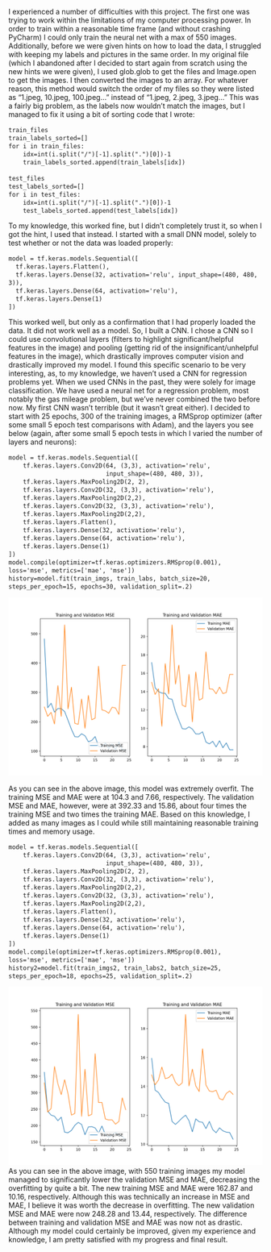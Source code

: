 I experienced a number of difficulties with this project. The first one was trying to work within the limitations of my computer processing power. In order to train within a reasonable time frame (and without crashing PyCharm) I could only train the neural net with a max of 550 images. Additionally, before we were given hints on how to load the data, I struggled with keeping my labels and pictures in the same order. In my original file (which I abandoned after I decided to start again from scratch using the new hints we were given), I used glob.glob to get the files and Image.open to get the images. I then converted the images to an array. For whatever reason, this method would switch the order of my files so they were listed as “1.jpeg, 10.jpeg, 100.jpeg…” instead of “1.jpeg, 2.jpeg, 3.jpeg...” This was a fairly big problem, as the labels now wouldn’t match the images, but I managed to fix it using a bit of sorting code that I wrote:
```
train_files
train_labels_sorted=[]
for i in train_files:
    idx=int(i.split("/")[-1].split(".")[0])-1
    train_labels_sorted.append(train_labels[idx])

test_files
test_labels_sorted=[]
for i in test_files:
    idx=int(i.split("/")[-1].split(".")[0])-1
    test_labels_sorted.append(test_labels[idx])
```

To my knowledge, this worked fine, but I didn’t completely trust it, so when I got the hint, I used that instead. I started with a small DNN model, solely to test whether or not the data was loaded properly:
```
model = tf.keras.models.Sequential([
  tf.keras.layers.Flatten(),
  tf.keras.layers.Dense(32, activation='relu', input_shape=(480, 480, 3)),
  tf.keras.layers.Dense(64, activation='relu'),
  tf.keras.layers.Dense(1)
])
```

This worked well, but only as a confirmation that I had properly loaded the data. It did not work well as a model. So, I built a CNN. I chose a CNN so I could use convolutional layers (filters to highlight significant/helpful features in the image) and pooling (getting rid of the insignificant/unhelpful features in the image), which drastically improves computer vision and drastically improved my model. I found this specific scenario to be very interesting, as, to my knowledge, we haven’t used a CNN for regression problems yet. When we used CNNs in the past, they were solely for image classification. We have used a neural net for a regression problem, most notably the gas mileage problem, but we’ve never combined the two before now. My first CNN wasn’t terrible (but it wasn’t great either). I decided to start with 25 epochs, 300 of the training images, a RMSprop optimizer (after some small 5 epoch test comparisons with Adam), and the layers you see below (again, after some small 5 epoch tests in which I varied the number of layers and neurons):
```
model = tf.keras.models.Sequential([
    tf.keras.layers.Conv2D(64, (3,3), activation='relu',
                           input_shape=(480, 480, 3)),
    tf.keras.layers.MaxPooling2D(2, 2),
    tf.keras.layers.Conv2D(32, (3,3), activation='relu'),
    tf.keras.layers.MaxPooling2D(2,2),
    tf.keras.layers.Conv2D(32, (3,3), activation='relu'),
    tf.keras.layers.MaxPooling2D(2,2),
    tf.keras.layers.Flatten(),
    tf.keras.layers.Dense(32, activation='relu'),
    tf.keras.layers.Dense(64, activation='relu'),
    tf.keras.layers.Dense(1)
])
model.compile(optimizer=tf.keras.optimizers.RMSprop(0.001), loss='mse', metrics=['mae', 'mse'])
history=model.fit(train_imgs, train_labs, batch_size=20, steps_per_epoch=15, epochs=30, validation_split=.2)
```
![Overfit Model](overfitmodel.png)

As you can see in the above image, this model was extremely overfit. The training MSE and MAE were at 104.3 and 7.66, respectively. The validation MSE and MAE, however, were at 392.33 and 15.86, about four times the training MSE and two times the training MAE. Based on this knowledge, I added as many images as I could while still maintaining reasonable training times and memory usage.
```
model = tf.keras.models.Sequential([
    tf.keras.layers.Conv2D(64, (3,3), activation='relu',
                           input_shape=(480, 480, 3)),
    tf.keras.layers.MaxPooling2D(2, 2),
    tf.keras.layers.Conv2D(32, (3,3), activation='relu'),
    tf.keras.layers.MaxPooling2D(2,2),
    tf.keras.layers.Conv2D(32, (3,3), activation='relu'),
    tf.keras.layers.MaxPooling2D(2,2),
    tf.keras.layers.Flatten(),
    tf.keras.layers.Dense(32, activation='relu'),
    tf.keras.layers.Dense(64, activation='relu'),
    tf.keras.layers.Dense(1)
])
model.compile(optimizer=tf.keras.optimizers.RMSprop(0.001), loss='mse', metrics=['mae', 'mse'])
history2=model.fit(train_imgs2, train_labs2, batch_size=25, steps_per_epoch=18, epochs=25, validation_split=.2)
```
![Final Model](finalmodel.png)
As you can see in the above image, with 550 training images my model managed to significantly lower the validation MSE and MAE, decreasing the overfitting by quite a bit. The new training MSE and MAE were 162.87 and 10.16, respectively. Although this was technically an increase in MSE and MAE, I believe it was worth the decrease in overfitting. The new validation MSE and MAE were now 248.28 and 13.44, respectively. The difference between training and validation MSE and MAE was now not as drastic. Although my model could certainly be improved, given my experience and knowledge, I am pretty satisfied with my progress and final result. 
